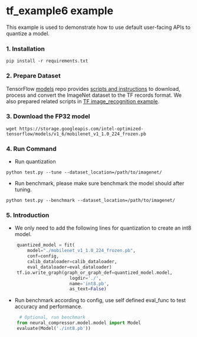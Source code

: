 tf_example6 example
=====================
This example is used to demonstrate how to use default user-facing APIs to quantize a model.

### 1. Installation
```shell
pip install -r requirements.txt
```

### 2. Prepare Dataset  
TensorFlow [models](https://github.com/tensorflow/models) repo provides [scripts and instructions](https://github.com/tensorflow/models/tree/master/research/slim#an-automated-script-for-processing-imagenet-data) to download, process and convert the ImageNet dataset to the TF records format.
We also prepared related scripts in [TF image_recognition example](../../tensorflow/image_recognition/tensorflow_models/quantization/ptq/README.md#2-prepare-dataset). 

### 3. Download the FP32 model
```shell
wget https://storage.googleapis.com/intel-optimized-tensorflow/models/v1_6/mobilenet_v1_1.0_224_frozen.pb
```

### 4. Run Command
* Run quantization
```shell
python test.py --tune --dataset_location=/path/to/imagenet/
``` 
* Run benchmark, please make sure benchmark the model should after tuning.
```shell
python test.py --benchmark --dataset_location=/path/to/imagenet/
``` 

### 5. Introduction
* We only need to add the following lines for quantization to create an int8 model.
```python
    quantized_model = fit(
        model="./mobilenet_v1_1.0_224_frozen.pb",
        conf=config,
        calib_dataloader=calib_dataloader,
        eval_dataloader=eval_dataloader)
    tf.io.write_graph(graph_or_graph_def=quantized_model.model,
                        logdir='./',
                        name='int8.pb',
                        as_text=False)
```
* Run benchmark according to config, use self defined eval_func to test accuracy and performance.
```python
     # Optional, run benchmark 
    from neural_compressor.model.model import Model
    evaluate(Model('./int8.pb'))
```
